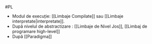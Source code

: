 #PL 
- Modul de execuție: [[Limbaje Compilate]] sau [[Limbaje interpretate|interpretate]].
- După nivelul de abstractizare : [[Limbaje de Nivel Jos]],  [[Limbaj de programare high-level]]
- După [[Paradigma]] 